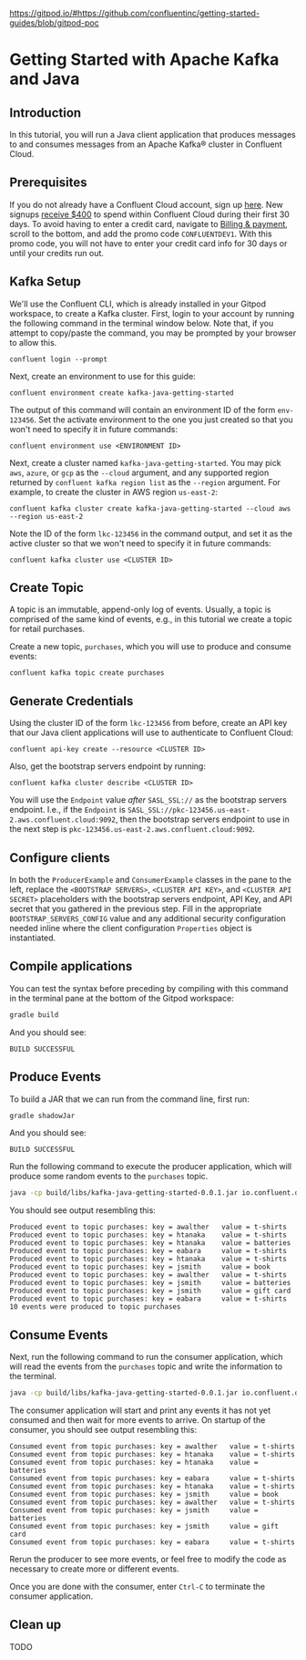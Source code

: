 

https://gitpod.io/#https://github.com/confluentinc/getting-started-guides/blob/gitpod-poc


# Getting Started with Apache Kafka and Java

## Introduction

In this tutorial, you will run a Java client application that produces messages to and consumes messages from an Apache Kafka® cluster in Confluent Cloud.

## Prerequisites

If you do not already have a Confluent Cloud account, sign up [here](https://www.confluent.io/confluent-cloud/tryfree/). New signups [receive $400](https://www.confluent.io/confluent-cloud-faqs/#how-can-i-get-up-to-dollar400-in-free-confluent-cloud-usage)
to spend within Confluent Cloud during their first 30 days. To avoid having to enter a credit card, navigate to [Billing & payment](https://confluent.cloud/settings/billing/payment), scroll to the bottom, and add the promo code `CONFLUENTDEV1`.
With this promo code, you will not have to enter your credit card info for 30 days or until your credits run out.

## Kafka Setup

We'll use the Confluent CLI, which is already installed in your Gitpod workspace, to create a Kafka cluster. First, login to your account by running the following command in the terminal window below. Note that, if you attempt to copy/paste the command, you may be prompted by your browser to allow this.

```
confluent login --prompt
```

Next, create an environment to use for this guide:

```
confluent environment create kafka-java-getting-started
```

The output of this command will contain an environment ID of the form `env-123456`. Set the activate environment to the one you just created so that you won't need to specify it in future commands:

```
confluent environment use <ENVIRONMENT ID>
```

Next, create a cluster named `kafka-java-getting-started`. You may pick `aws`, `azure`, or `gcp` as the `--cloud` argument, and any supported region returned by `confluent kafka region list` as the `--region` argument. For example, to create the cluster in AWS region `us-east-2`:

```
confluent kafka cluster create kafka-java-getting-started --cloud aws --region us-east-2
```

Note the ID of the form `lkc-123456` in the command output, and set it as the active cluster so that we won't need to specify it in future commands:

```
confluent kafka cluster use <CLUSTER ID>
```

## Create Topic

A topic is an immutable, append-only log of events. Usually, a topic is comprised of the same kind of events, e.g., in this tutorial we create a topic for retail purchases.

Create a new topic, `purchases`, which you will use to produce and consume events:

```
confluent kafka topic create purchases
```

## Generate Credentials

Using the cluster ID of the form `lkc-123456` from before, create an API key that our Java client applications will use to authenticate to Confluent Cloud:

```
confluent api-key create --resource <CLUSTER ID>
```

Also, get the bootstrap servers endpoint by running:

```
confluent kafka cluster describe <CLUSTER ID>
```

You will use the `Endpoint` value _after_ `SASL_SSL://` as the bootstrap servers endpoint. I.e., if the `Endpoint` is `SASL_SSL://pkc-123456.us-east-2.aws.confluent.cloud:9092`, then the bootstrap servers endpoint to use in the next step is `pkc-123456.us-east-2.aws.confluent.cloud:9092`.

## Configure clients

In both the `ProducerExample` and `ConsumerExample` classes in the pane to the left, replace the `<BOOTSTRAP SERVERS>`, `<CLUSTER API KEY>`, and `<CLUSTER API SECRET>` placeholders with the bootstrap servers endpoint, API Key, and API secret that you gathered in the previous step.
Fill in the appropriate `BOOTSTRAP_SERVERS_CONFIG` value and any additional security configuration needed inline where the client configuration `Properties` object is instantiated.

## Compile applications

You can test the syntax before preceding by compiling with this command in the terminal pane at the bottom of the Gitpod workspace:

```sh
gradle build
```
And you should see:

```
BUILD SUCCESSFUL
```

## Produce Events

To build a JAR that we can run from the command line, first run:

```sh
gradle shadowJar
```

And you should see:

```
BUILD SUCCESSFUL
```

Run the following command to execute the producer application, which will produce some random events to the `purchases` topic.

```sh
java -cp build/libs/kafka-java-getting-started-0.0.1.jar io.confluent.developer.ProducerExample
```

You should see output resembling this:

```
Produced event to topic purchases: key = awalther   value = t-shirts
Produced event to topic purchases: key = htanaka    value = t-shirts
Produced event to topic purchases: key = htanaka    value = batteries
Produced event to topic purchases: key = eabara     value = t-shirts
Produced event to topic purchases: key = htanaka    value = t-shirts
Produced event to topic purchases: key = jsmith     value = book
Produced event to topic purchases: key = awalther   value = t-shirts
Produced event to topic purchases: key = jsmith     value = batteries
Produced event to topic purchases: key = jsmith     value = gift card
Produced event to topic purchases: key = eabara     value = t-shirts
10 events were produced to topic purchases
```

## Consume Events

Next, run the following command to run the consumer application, which will read the events from the `purchases` topic and write the information to the terminal.

```sh
java -cp build/libs/kafka-java-getting-started-0.0.1.jar io.confluent.developer.ConsumerExample
```

The consumer application will start and print any events it has not yet consumed and then wait for more events to arrive. On startup of the consumer, you should see output resembling this:

```
Consumed event from topic purchases: key = awalther   value = t-shirts
Consumed event from topic purchases: key = htanaka    value = t-shirts
Consumed event from topic purchases: key = htanaka    value = batteries
Consumed event from topic purchases: key = eabara     value = t-shirts
Consumed event from topic purchases: key = htanaka    value = t-shirts
Consumed event from topic purchases: key = jsmith     value = book
Consumed event from topic purchases: key = awalther   value = t-shirts
Consumed event from topic purchases: key = jsmith     value = batteries
Consumed event from topic purchases: key = jsmith     value = gift card
Consumed event from topic purchases: key = eabara     value = t-shirts
```

Rerun the producer to see more events, or feel free to modify the code as necessary to create more or different events.

Once you are done with the consumer, enter `Ctrl-C` to terminate the consumer application.

## Clean up

TODO